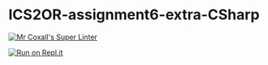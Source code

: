 # ICS2OR-assignment6-extra-CSharp

[![Mr Coxall's Super Linter](https://github.com/Allen-Li-hub/ICS2O-Unit5-06-EXTRA//workflows/Mr%20Coxall's%20Super%20Linter/badge.svg)](https://github.com/Allen-Li-hub/ICS2O-Unit5-06-EXTRA//actions/)

[![Run on Repl.it](https://repl.it/badge/github/Allen-Li-hub/ICS2OR-assignment5-extra-CSharp/)](https://repl.it/github/Allen-Li-hub/ICS2OR-assignment5-extra-CSharp/)
